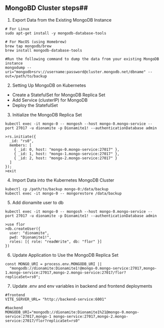 
## MongoBD Cluster steps##
1. Export Data from the Existing MongoDB Instance

```
# For Linux
sudo apt-get install -y mongodb-database-tools

# For MacOS (using Homebrew)
brew tap mongodb/brew
brew install mongodb-database-tools

#Run the following command to dump the data from your existing MongoDB instance
mongodump --uri="mongodb+srv://username:password@cluster.mongodb.net/dbname" --out=/path/to/backup

```

2. Setting Up MongoDB on Kubernetes

* Create a StatefulSet for MongoDB Replica Set
* Add Service (clusterIP) for MongoDB
* Deploy the StatefulSet

3. Initialize the MongoDB Replica Set

```
kubectl exec -it mongo-0 -- mongosh --host mongo-0.mongo-service --port 27017 -u dionamite -p Dionamite1! --authenticationDatabase admin

>rs.initiate({
  _id: "rs0",
  members: [
    { _id: 0, host: "mongo-0.mongo-service:27017" },
    { _id: 1, host: "mongo-1.mongo-service:27017" },
    { _id: 2, host: "mongo-2.mongo-service:27017" }
  ]
});
>exit
```

4. Import Data into the Kubernetes MongoDB Cluster

```
kubectl cp /path/to/backup mongo-0:/data/backup
kubectl exec -it mongo-0 -- mongorestore /data/backup
```
5. Add dionamite user to db 

``` 
kubectl exec -it mongo-0 -- mongosh --host mongo-0.mongo-service --port 27017 -u dionamite -p Dionamite1! --authenticationDatabase admin

>use flor
>db.createUser({
  user: "dionamite",
  pwd: "Dionamite1!",
  roles: [{ role: "readWrite", db: "flor" }]
})
```
6. Update Application to Use the MongoDB Replica Set

```
const MONGO_URI = process.env.MONGODB_URI || 
  "mongodb://dionamite:Dionamite1!@mongo-0.mongo-service:27017,mongo-1.mongo-service:27017,mongo-2.mongo-service:27017/flor?replicaSet=rs0";
```

7. Update .env and env variables in backend and frontend deployments

```
#frontend
VITE_SERVER_URL= "http://backend-service:6001"

#backend
MONGODB_URI="mongodb://dionamite:Dionamite1%21@mongo-0.mongo-service:27017,mongo-1 mongo-service:27017,mongo-2.mongo-service:27017/flor?replicaSet=rs0"
```
